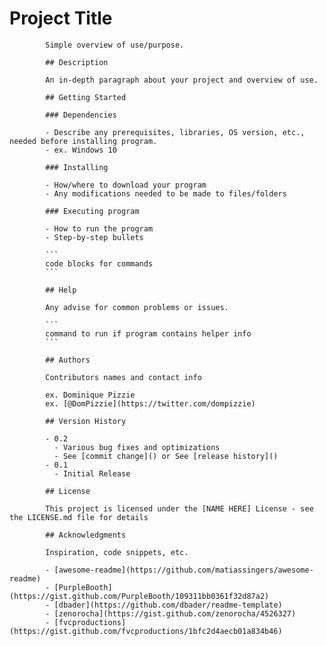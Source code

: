 # Project Title

            Simple overview of use/purpose.
            
            ## Description
            
            An in-depth paragraph about your project and overview of use.
            
            ## Getting Started
            
            ### Dependencies
            
            - Describe any prerequisites, libraries, OS version, etc., needed before installing program.
            - ex. Windows 10
            
            ### Installing
            
            - How/where to download your program
            - Any modifications needed to be made to files/folders
            
            ### Executing program
            
            - How to run the program
            - Step-by-step bullets
            
            ```
            code blocks for commands
            ```
            
            ## Help
            
            Any advise for common problems or issues.
            
            ```
            command to run if program contains helper info
            ```
            
            ## Authors
            
            Contributors names and contact info
            
            ex. Dominique Pizzie  
            ex. [@DomPizzie](https://twitter.com/dompizzie)
            
            ## Version History
            
            - 0.2
              - Various bug fixes and optimizations
              - See [commit change]() or See [release history]()
            - 0.1
              - Initial Release
            
            ## License
            
            This project is licensed under the [NAME HERE] License - see the LICENSE.md file for details
            
            ## Acknowledgments
            
            Inspiration, code snippets, etc.
            
            - [awesome-readme](https://github.com/matiassingers/awesome-readme)
            - [PurpleBooth](https://gist.github.com/PurpleBooth/109311bb0361f32d87a2)
            - [dbader](https://github.com/dbader/readme-template)
            - [zenorocha](https://gist.github.com/zenorocha/4526327)
            - [fvcproductions](https://gist.github.com/fvcproductions/1bfc2d4aecb01a834b46)
            